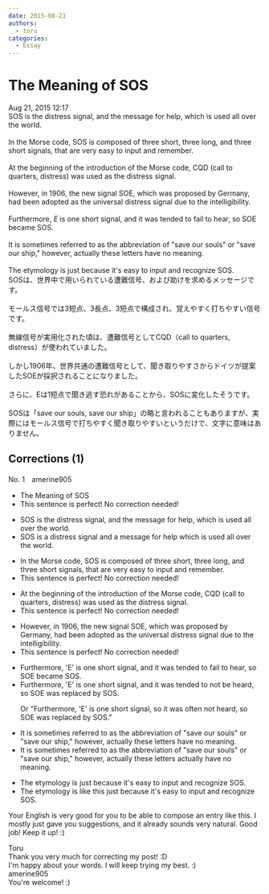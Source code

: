 ```yaml
---
date: 2015-08-21
authors:
  - toru
categories:
  - Essay
---
```


<h1 id="subject_show">The Meaning of SOS</h1>
<div class="date">Aug 21, 2015 12:17</div>
<div id="post"><div id="body_show_ori">
SOS is the distress signal, and the message for help, which is used all over the world.<br/><br/>In the Morse code, SOS is composed of three short, three long, and three short signals, that are very easy to input and remember.<br/><br/>At the beginning of the introduction of the Morse code, CQD (call to quarters, distress) was used as the distress signal.<br/><br/>However, in 1906, the new signal SOE, which was proposed by Germany, had been adopted as the universal distress signal due to the intelligibility.<br/><br/>Furthermore, <em>E</em> is one short signal, and it was tended to fail to hear, so SOE became SOS.<br/><br/>It is sometimes referred to as the  abbreviation of "save our souls" or "save our ship," however, actually these letters have no meaning.<br/><br/>The etymology is just because it's easy to input and recognize SOS.
</div></div>

<!-- more -->

<div id="post_ja"><div id="body_show_mo">
SOSは、世界中で用いられている遭難信号、および助けを求めるメッセージです。<br/><br/>モールス信号では3短点、3長点、3短点で構成され、覚えやすく打ちやすい信号です。<br/><br/>無線信号が実用化された頃は、遭難信号としてCQD（call to quarters, distress）が使われていました。<br/><br/>しかし1906年、世界共通の遭難信号として、聞き取りやすさからドイツが提案したSOEが採択されることになりました。<br/><br/>さらに、Eは1短点で聞き逃す恐れがあることから、SOSに変化したそうです。<br/><br/>SOSは「save our souls, save our ship」の略と言われることもありますが、実際にはモールス信号で打ちやすく聞き取りやすいというだけで、文字に意味はありません。
</div></div>

## Corrections (1)
<div id="block"><div class="first_name"> No. 1　<span class="just_name">amerine905</span></div><div id="block2">
<ul class="correction_field">
<li class="incorrect">The Meaning of SOS</li>
<li class="corrected perfect">This sentence is perfect! No correction needed!</li>
</ul>
<ul class="correction_field">
<li class="incorrect">SOS is the distress signal, and the message for help, which is used all over the world.</li>
<li class="corrected correct">
SOS is <span class="f_gray">a</span> distress signal and <span class="f_gray">a</span> message for help which is used all over the world.
</li>
</ul>
<ul class="correction_field">
<li class="incorrect">In the Morse code, SOS is composed of three short, three long, and three short signals, that are very easy to input and remember.</li>
<li class="corrected perfect">This sentence is perfect! No correction needed!</li>
</ul>
<ul class="correction_field">
<li class="incorrect">At the beginning of the introduction of the Morse code, CQD (call to quarters, distress) was used as the distress signal.</li>
<li class="corrected perfect">This sentence is perfect! No correction needed!</li>
</ul>
<ul class="correction_field">
<li class="incorrect">However, in 1906, the new signal SOE, which was proposed by Germany, had been adopted as the universal distress signal due to the intelligibility.</li>
<li class="corrected perfect">This sentence is perfect! No correction needed!</li>
</ul>
<ul class="correction_field">
<li class="incorrect">Furthermore, 'E' is one short signal, and it was tended to fail to hear, so SOE became SOS.</li>
<li class="corrected correct">
Furthermore, 'E' is one short signal, and it <span class="sline">was</span> tended to <span class="f_blue">not be heard</span>, so SOE <span class="f_gray">was replaced by </span>SOS.
<p class="correction_comment">Or "Furthermore, 'E' is one short signal, so it was often not heard, so SOE was replaced by SOS."</p>
</li>
</ul>
<ul class="correction_field">
<li class="incorrect">It is sometimes referred to as the  abbreviation of "save our souls" or "save our ship," however, actually these letters have no meaning.</li>
<li class="corrected correct">
It is sometimes referred to as the abbreviation of "save our souls" or "save our ship," however, <span class="sline">actually</span> these letters <span class="f_blue">actually </span>have no meaning.
</li>
</ul>
<ul class="correction_field">
<li class="incorrect">The etymology is just because it's easy to input and recognize SOS.</li>
<li class="corrected correct">
The etymology is <span class="f_blue">like this </span>just because it's easy to input and recognize SOS.
</li>
</ul>
<p class="comment_small">
 Your English is very good for you to be able to compose an entry like this. I mostly just gave you suggestions, and it already sounds very natural. Good job! Keep it up! :)
</p>

</div><div class="name"><span class="just_name">Toru</span><br>
Thank you very much for correcting my post! :D<br/>I'm happy about your words. I will keep trying my best. :)
</div>
<div class="name"><span class="just_name">amerine905</span><br>
You're welcome! :)
</div>
</div>
